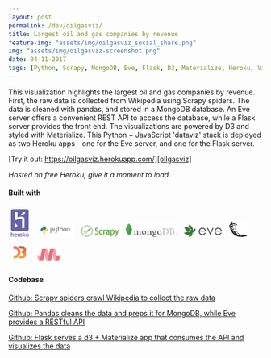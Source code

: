 ```yaml
---
layout: post
permalink: /dev/oilgasviz/
title: Largest oil and gas companies by revenue
feature-img: "assets/img/oilgasviz_social_share.png"
img: "assets/img/oilgasviz-screenshot.png"
date: 04-11-2017
tags: [Python, Scrapy, MongoDB, Eve, Flask, D3, Materialize, Heroku, Visualizations, Portfolio]
---
```


This visualization highlights the largest oil and gas companies by revenue. First, the raw data is collected from Wikipedia using Scrapy spiders. The data is cleaned with pandas, and stored in a MongoDB database. An Eve server offers a convenient REST API to access the database, while a Flask server provides the front end. The visualizations are powered by D3 and styled with Materialize. This Python + JavaScript 'dataviz' stack is deployed as two Heroku apps - one for the Eve server, and one for the Flask server.

[Try it out: https://oilgasviz.herokuapp.com/][oilgasviz]

*Hosted on free Heroku, give it a moment to load*

#### Built with

<img src="/assets/img/heroku.svg" alt="Heroku" style="width: 7%; padding: 5px;"/>
<img src="/assets/img/python-logo.png" alt="Python" style="width: 15%; padding: 5px;"/>
<img src="/assets/img/scrapylogo.png" alt="Scrapy" style="width: 15%; padding: 5px;"/>
<img src="/assets/img/mongo.png" alt="MongoDB" style="width: 20%; padding: 5px;"/>
<img src="/assets/img/eve.png" alt="Eve" style="width: 15%; padding: 5px;"/>
<img src="/assets/img/flask.png" alt="Flask" style="width: 7%; padding: 5px;"/>
<img src="/assets/img/d3.png" alt="D3" style="width: 7%; padding: 5px;"/>
<img src="/assets/img/materialize.png" alt="Materialize" style="width: 10%; padding: 5px;"/>

#### Codebase

[Github: Scrapy spiders crawl Wikipedia to collect the raw data][github-scrapy]

[Github: Pandas cleans the data and preps it for MongoDB, while Eve provides a RESTful API][github-eve]

[Github: Flask serves a d3 + Materialize app that consumes the API and visualizes the data][github-flask]


[oilgasviz]: https://oilgasviz.herokuapp.com/
[github-scrapy]: https://github.com/andrewmontes87/scrapy_og
[github-eve]: https://github.com/andrewmontes87/eve_og
[github-flask]: https://github.com/andrewmontes87/flask_og